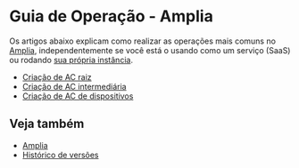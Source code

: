 ﻿# Guia de Operação - Amplia

Os artigos abaixo explicam como realizar as operações mais comuns no [Amplia](../index.md), independentemente se você está o usando como um serviço (SaaS)
ou rodando [sua própria instância](../on-premises/index.md).

* [Criação de AC raiz](create-root-ca.md)
* [Criação de AC intermediária](create-root-ca.md)
* [Criação de AC de dispositivos](create-root-ca.md)

## Veja também

* [Amplia](../index.md)
* [Histórico de versões](../changelog.md)
